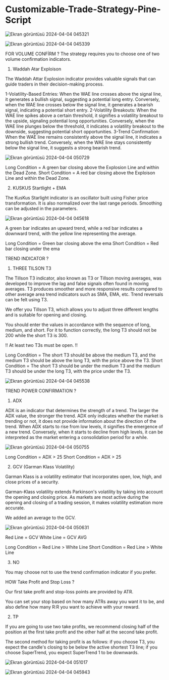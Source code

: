 # Customizable-Trade-Strategy-Pine-Script

![Ekran görüntüsü 2024-04-04 045321](https://github.com/miracbal53/Customizable-Trade-Strategy-Pine-Script/assets/108282437/f16ebc84-f5a0-4f5c-a621-b70ac56a25e1) 

![Ekran görüntüsü 2024-04-04 045339](https://github.com/miracbal53/Customizable-Trade-Strategy-Pine-Script/assets/108282437/4c9ad0c6-72ac-477c-90fc-2517e11f79fa)

FOR VOLUME CONFİRM ? 
The strategy requires you to choose one of two volume confirmation indicators.

1. Waddah Atar Exploison

The Waddah Attar Explosion indicator provides valuable signals that can guide traders in their decision-making process.

1-Volatility-Based Entries: When the WAE line crosses above the signal line, it generates a bullish signal, suggesting a potential long entry. Conversely, when the WAE line crosses below the signal line, it generates a bearish signal, indicating a potential short entry.
2-Volatility Breakouts: When the WAE line spikes above a certain threshold, it signifies a volatility breakout to the upside, signaling potential long opportunities. Conversely, when the WAE line plunges below the threshold, it indicates a volatility breakout to the downside, suggesting potential short opportunities.
3-Trend Confirmation: When the WAE line remains consistently above the signal line, it indicates a strong bullish trend. Conversely, when the WAE line stays consistently below the signal line, it suggests a strong bearish trend.

![Ekran görüntüsü 2024-04-04 050729](https://github.com/miracbal53/Customizable-Trade-Strategy-Pine-Script/assets/108282437/2d3b4371-bea2-445e-a2c1-dbec48dc4c44)

Long Condition = A green bar closing above the Explosion Line and within the Dead Zone.
Short Condition = A red bar closing above the Exploison Line and within the Dead Zone.

2. KUSKUS Startlight + EMA 

The KusKus Starlight indicator is an oscillator built using Fisher price transformation. It is also normalized over the last range periods. Smoothing can be adjusted in the parameters.

![Ekran görüntüsü 2024-04-04 045618](https://github.com/miracbal53/Customizable-Trade-Strategy-Pine-Script/assets/108282437/72b6d562-987d-4cf7-a989-3757e9a0959c)

A green bar indicates an upward trend, while a red bar indicates a downward trend, with the yellow line representing the average.

Long Condition = Green bar closing above the ema 
Short Condition = Red bar closing under the ema

TREND INDICATOR ?

1. THREE TILSON T3 

The Tillson T3 indicator, also known as T3 or Tillson moving averages, was developed to improve the lag and false signals often found in moving averages. T3 produces smoother and more responsive results compared to other average area trend indicators such as SMA, EMA, etc. Trend reversals can be felt using T3.

We offer you Tillson T3, which allows you to adjust three different lengths and is suitable for opening and closing.

You should enter the values in accordance with the sequence of long, medium, and short. For it to function correctly, the long T3 should not be 200 while the short T3 is 300.

 !! At least two T3s must be open. !!

Long Condition = The short T3 should be above the medium T3, and the medium T3 should be above the long T3, with the price above the T3.
Short Condition = The short T3 should be under the medium T3 and the medium T3 should be under the long T3, with the price under the T3.


![Ekran görüntüsü 2024-04-04 045538](https://github.com/miracbal53/Customizable-Trade-Strategy-Pine-Script/assets/108282437/2b943048-be01-4fbc-8195-42aa39d6edd3)

TREND POWER CONFIRMATION ?

1. ADX 

ADX is an indicator that determines the strength of a trend. The larger the ADX value, the stronger the trend. ADX only indicates whether the market is trending or not, it does not provide information about the direction of the trend. When ADX starts to rise from low levels, it signifies the emergence of a new trend. Conversely, when it starts to decline from high levels, it can be interpreted as the market entering a consolidation period for a while.


![Ekran görüntüsü 2024-04-04 050755](https://github.com/miracbal53/Customizable-Trade-Strategy-Pine-Script/assets/108282437/c64fa821-53fb-407d-8298-34af3ed2a296)


Long Condition = ADX > 25
Short Condition = ADX > 25

2. GCV (Garman Klass Volatility)

Garman Klass is a volatility estimator that incorporates open, low, high, and close prices of a security.

Garman-Klass volatility extends Parkinson's volatility by taking into account the opening and closing price. As markets are most active during the opening and closing of a trading session, it makes volatility estimation more accurate.

We added an average to the GCV.

![Ekran görüntüsü 2024-04-04 050631](https://github.com/miracbal53/Customizable-Trade-Strategy-Pine-Script/assets/108282437/409fd156-0a96-4fd8-a13d-072445ba7881)

Red Line = GCV 
White Line = GCV AVG

Long Condition = Red Line > White Line
Short Condition = Red Line > White Line

3. NO

You may choose not to use the trend confirmation indicator if you prefer.

HOW Take Profit and Stop Loss ?

Our first take profit and stop-loss points are provided by ATR.

You can set your stop based on how many ATRs away you want it to be, and also define how many R:R you want to achieve with your reward.

2. TP 

If you are going to use two take profits, we recommend closing half of the position at the first take profit and the other half at the second take profit.

The second method for taking profit is as follows: if you choose T3, you expect the candle's closing to be below the active shortest T3 line; if you choose SuperTrend, you expect SuperTrend 1 to be downwards.

![Ekran görüntüsü 2024-04-04 051017](https://github.com/miracbal53/Customizable-Trade-Strategy-Pine-Script/assets/108282437/d45e2198-aae9-444e-84ee-b5642ee23b1b)

![Ekran görüntüsü 2024-04-04 045943](https://github.com/miracbal53/Customizable-Trade-Strategy-Pine-Script/assets/108282437/c45f3c06-f64e-43fd-af45-00cc03e0b0d5)
